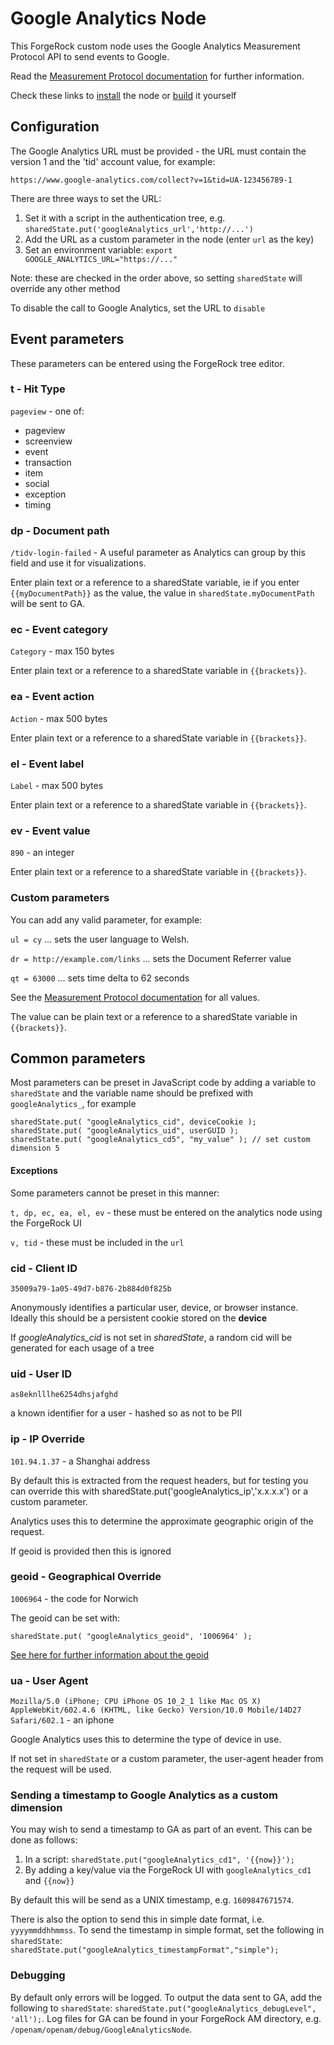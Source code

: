 
# Google Analytics Node

This ForgeRock custom node uses the Google Analytics Measurement Protocol API 
to send events to Google.

Read the [Measurement Protocol documentation](https://developers.google.com/analytics/devguides/collection/protocol/v1/parameters) for further information.

Check these links to [install](docs/install.md) 
the node or [build](docs/build.md) it yourself 

## Configuration

The Google Analytics URL must be provided - the URL must contain
the version 1 and the 'tid' account value, for example: 

```
https://www.google-analytics.com/collect?v=1&tid=UA-123456789-1
```
There are three ways to set the URL:

1. Set it with a script in the authentication tree, e.g.
`sharedState.put('googleAnalytics_url','http://...')`
2. Add the URL as a custom parameter in the node (enter `url` as the key)
3. Set an environment variable: `export GOOGLE_ANALYTICS_URL="https://..."`

Note: these are checked in the order above, so setting `sharedState` will
override any other method

To disable the call to Google Analytics, set the URL to `disable`

## Event parameters

These parameters can be entered using the ForgeRock tree editor.

### t - Hit Type

`pageview` - one of:
* pageview
* screenview
* event
* transaction
* item
* social
* exception
* timing

### dp - Document path

`/tidv-login-failed` - A useful parameter as Analytics can group by this field and use it for visualizations.

Enter plain text or a reference to a sharedState variable, ie if you enter `{{myDocumentPath}}`
as the value, the value in `sharedState.myDocumentPath` will be sent to GA.

### ec - Event category

`Category` - max 150 bytes

Enter plain text or a reference to a sharedState variable in `{{brackets}}`.

### ea - Event action

`Action` - max 500 bytes

Enter plain text or a reference to a sharedState variable in `{{brackets}}`.

### el - Event label

`Label` - max 500 bytes

Enter plain text or a reference to a sharedState variable in `{{brackets}}`.

### ev - Event value

`890` - an integer

Enter plain text or a reference to a sharedState variable in `{{brackets}}`.

### Custom parameters

You can add any valid parameter, for example:

`ul = cy` ... sets the user language to Welsh.

`dr = http://example.com/links` ... sets the Document Referrer value

`qt = 63000` ... sets time delta to 62 seconds

See the [Measurement Protocol documentation](https://developers.google.com/analytics/devguides/collection/protocol/v1/parameters) for all values.

The value can be plain text or a reference to a sharedState variable in `{{brackets}}`.


## Common parameters

Most parameters can be preset in JavaScript code by adding a variable to `sharedState` and 
the variable name should be prefixed with `googleAnalytics_`, for example

```
sharedState.put( "googleAnalytics_cid", deviceCookie );
sharedState.put( "googleAnalytics_uid", userGUID );
sharedState.put( "googleAnalytics_cd5", "my_value" ); // set custom dimension 5
```

#### Exceptions

Some parameters cannot be preset in this manner:

`t, dp, ec, ea, el, ev` - these must be entered on the analytics node using the ForgeRock UI

`v, tid` - these must be included in the `url` 

### cid - Client ID

`35009a79-1a05-49d7-b876-2b884d0f825b`

Anonymously identifies a particular user, device, or browser instance.
Ideally this should be a persistent cookie stored on the **device**

If _googleAnalytics_cid_ is not set in _sharedState_, a random cid will be generated for each usage of a tree

### uid - User ID

`as8eknlllhe6254dhsjafghd`

a known identifier for a user - hashed so as not to be PII

### ip - IP Override

`101.94.1.37` - a Shanghai address

By default this is extracted from the request headers, but for testing you can override this 
with sharedState.put('googleAnalytics_ip','x.x.x.x') or a custom parameter.

Analytics uses this to determine the approximate geographic origin of the request.

If geoid is provided then this is ignored

### geoid - Geographical Override

`1006964` - the code for Norwich

The geoid can be set with:

`sharedState.put( "googleAnalytics_geoid", '1006964' );`

[See here for further information about the geoid](docs/geoid.md)

### ua - User Agent

`Mozilla/5.0 (iPhone; CPU iPhone OS 10_2_1 like Mac OS X) AppleWebKit/602.4.6 (KHTML, like Gecko) Version/10.0 Mobile/14D27 Safari/602.1` - an iphone

Google Analytics uses this to determine the type of device in use.

If not set in `sharedState` or a custom parameter, the user-agent header from the request will be used.

### Sending a timestamp to Google Analytics as a custom dimension

You may wish to send a timestamp to GA as part of an event. This can be done as follows:

1. In a script: `sharedState.put("googleAnalytics_cd1", '{{now}}');`
2. By adding a key/value via the ForgeRock UI with `googleAnalytics_cd1` and `{{now}}`

By default this will be send as a UNIX timestamp, e.g. `1609847671574`.

There is also the option to send this in simple date format, i.e. `yyyymmddhhmmss`. To send the timestamp in simple format,
set the following in `sharedState`: `sharedState.put("googleAnalytics_timestampFormat","simple");`

### Debugging

By default only errors will be logged. To output the data sent to GA, add the following to `sharedState`: 
`sharedState.put("googleAnalytics_debugLevel", 'all');`. Log files for GA can be found in your ForgeRock AM directory, 
e.g. `/openam/openam/debug/GoogleAnalyticsNode`. 
